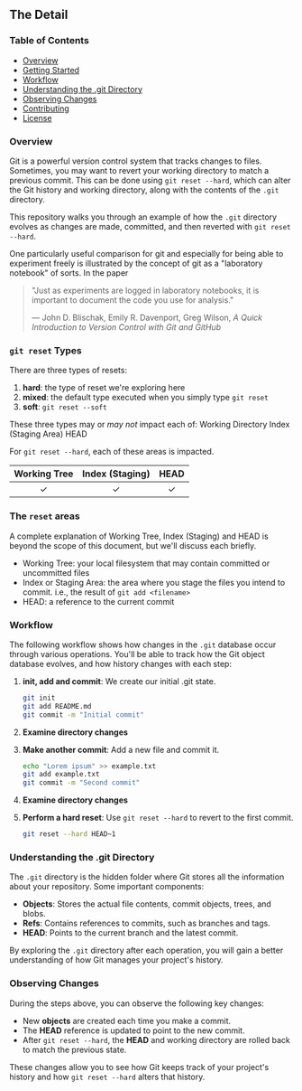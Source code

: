 ## The Detail
### Table of Contents
- [Overview](#overview)
- [Getting Started](#getting-started)
- [Workflow](#workflow)
- [Understanding the .git Directory](#understanding-the-git-directory)
- [Observing Changes](#observing-changes)
- [Contributing](#contributing)
- [License](#license)

### Overview
Git is a powerful version control system that tracks changes to files. Sometimes, you may want to revert your working directory to match a previous commit. This can be done using `git reset --hard`, which can alter the Git history and working directory, along with the contents of the `.git` directory.

This repository walks you through an example of how the `.git` directory evolves as changes are made, committed, and then reverted with `git reset --hard`.

One particularly useful comparison for git and especially for being able to experiment freely is illustrated by the concept of git as a "laboratory notebook" of sorts. In the paper

> "Just as experiments are logged in laboratory notebooks, it is important to document the code you use for analysis."
>
> — John D. Blischak, Emily R. Davenport, Greg Wilson, *A Quick Introduction to Version Control with Git and GitHub*

### `git reset` Types
There are three types of resets:
1. **hard**: the type of reset we're exploring here
2. **mixed**: the default type executed when you simply type `git reset`
3. **soft**: `git reset --soft`

These three types may or *may not* impact each of:
Working Directory
Index (Staging Area)
HEAD

For `git reset --hard`, each of these areas is impacted.

| Working Tree  | Index (Staging) |     HEAD     |
|:-------------:|:---------------:|:------------:|
|      ✓        |        ✓        |      ✓       |

### The `reset` areas
A complete explanation of Working Tree, Index (Staging) and HEAD is beyond the scope of this document, but we'll discuss each briefly.

- Working Tree: your local filesystem that may contain committed or uncommitted files
- Index or Staging Area: the area where you stage the files you intend to commit. i.e., the result of `git add <filename>`
- HEAD: a reference to the current commit

### Workflow
The following workflow shows how changes in the `.git` database occur through various operations. You'll be able to track how the Git object database evolves, and how history changes with each step:

1. **init, add and commit**: We create our initial .git state.
   ```bash
   git init
   git add README.md
   git commit -m "Initial commit"
   ```
2. **Examine directory changes**

3. **Make another commit**: Add a new file and commit it.
   ```bash
   echo "Lorem ipsum" >> example.txt
   git add example.txt
   git commit -m "Second commit"
   ```
4. **Examine directory changes**

5. **Perform a hard reset**: Use `git reset --hard` to revert to the first commit.
   ```bash
   git reset --hard HEAD~1
   ```

<!--
3. **Examine the .git directory**: Check the `.git` directory to observe how objects and references change with each commit.
   ```bash
   ls .git/objects
   ```


5. **Re-examine the .git directory**: After the reset, check the `.git` directory again to see how the commit history has been rewritten.
   ```bash
   ls .git/objects
   ```
-->
### Understanding the .git Directory
The `.git` directory is the hidden folder where Git stores all the information about your repository. Some important components:
- **Objects**: Stores the actual file contents, commit objects, trees, and blobs.
- **Refs**: Contains references to commits, such as branches and tags.
- **HEAD**: Points to the current branch and the latest commit.

By exploring the `.git` directory after each operation, you will gain a better understanding of how Git manages your project's history.

### Observing Changes
During the steps above, you can observe the following key changes:
- New **objects** are created each time you make a commit.
- The **HEAD** reference is updated to point to the new commit.
- After `git reset --hard`, the **HEAD** and working directory are rolled back to match the previous state.

These changes allow you to see how Git keeps track of your project's history and how `git reset --hard` alters that history.
